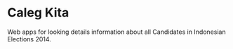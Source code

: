 Caleg Kita
===========

Web apps for looking details information about all Candidates in Indonesian Elections 2014.